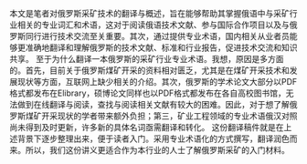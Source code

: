本文是笔者对俄罗斯采矿技术的翻译与概述，旨在能够帮助其掌握俄语中与采矿行业相关的专业词汇和术语，这对于阅读俄语技术文献、参与国际合作项目以及与俄罗斯同行进行技术交流至关重要。其次，通过提供专业术语，国内相关从业者员能够更准确地翻译和理解俄罗斯的技术文献、标准和行业报告，促进技术交流和知识共享。
至于为什么翻译一本俄罗斯的采矿行业专业术语。我想，原因是多方面的。首先，目前关于俄罗斯煤矿开采的资料相对匮乏，尤其是在煤矿开采技术和发展现状等方面，互联网上缺少相关的介绍。其次，俄罗斯的学术论文大部分以PDF格式都发布在Elibrary，硕博论文同样也以PDF格式都发布在各自高校图书馆，无法做到在线翻译与阅读，查找与阅读相关文献有较大的困难。因此，对于想了解俄罗斯煤矿开采现状的学者带来额外负担；第三，矿业工程领域的专业术语俄汉对照尚未得到及时更新，许多新的具体名词亟需翻译和转化。
这份翻译稿件就是在上述背景下逐步整理出来，便于读者入门。采用专业术语化的方式撰写，翻译润色而来。所以，我们这份讲义更适合作为本行业的人士了解俄罗斯采矿的入门材料。

